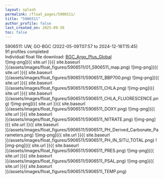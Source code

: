 ```yaml
---
layout: splash
permalink: /float_pages/5906511/
title: "5906511"
author_profile: false
last_created_on: 2025-09-30
toc: false
---
```

 
5906511: UW, GO-BGC (2022-05-09T07:57 to 2024-12-16T15:45)\
91 profiles completed\
Individual float file download: [BGC_Argo_Plus_Global](https://ftp.soest.hawaii.edu/bgc_argo_plus/Individual_Floats/outliers_removed/5906511_Sprof_processed.nc)\
![img-png]({{ site.url }}{{ site.baseurl }}/assets/images/float_figures/5906511/01_5906511_map.png)
![img-png]({{ site.url }}{{ site.baseurl }}/assets/images/float_figures/5906511/5906511_BBP700.png)
![img-png]({{ site.url }}{{ site.baseurl }}/assets/images/float_figures/5906511/5906511_CHLA.png)
![img-png]({{ site.url }}{{ site.baseurl }}/assets/images/float_figures/5906511/5906511_CHLA_FLUORESCENCE.png)
![img-png]({{ site.url }}{{ site.baseurl }}/assets/images/float_figures/5906511/5906511_DOXY.png)
![img-png]({{ site.url }}{{ site.baseurl }}/assets/images/float_figures/5906511/5906511_NITRATE.png)
![img-png]({{ site.url }}{{ site.baseurl }}/assets/images/float_figures/5906511/5906511_PH_Derived_Carbonate_Parameters.png)
![img-png]({{ site.url }}{{ site.baseurl }}/assets/images/float_figures/5906511/5906511_PH_IN_SITU_TOTAL.png)
![img-png]({{ site.url }}{{ site.baseurl }}/assets/images/float_figures/5906511/5906511_PRES.png)
![img-png]({{ site.url }}{{ site.baseurl }}/assets/images/float_figures/5906511/5906511_PSAL.png)
![img-png]({{ site.url }}{{ site.baseurl }}/assets/images/float_figures/5906511/5906511_TEMP.png)

